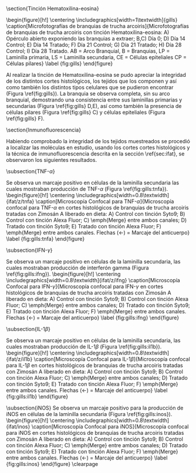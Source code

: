 
\section{Tinción Hematoxilina-eosina}

\begin{figure}[h!]
	\centering
\includegraphics[width=1\textwidth]{gills}
	\caption[Microfotografías de branquias de trucha arcoiris]{Microfotografías de branquias de trucha arcoiris con tinción Hematoxilina-eosina: A) Opérculo abierto exponiendo las branquias a extraer; B,C) Día 0; D) Día 14 Control; E) Día 14 Tratado; F) Día 21 Control; G) Día 21 Tratado; H) Día 28 Control; I) Día 28 Tratado. AB = Arco Branquial, B = Branquias, LP = Laminilla primaria, LS = Laminilla secundaria, CE = Células epiteliales CP = Células pilares}
	\label {fig:gills}
\end{figure}

Al realizar la tinción de Hematoxilina-eosina se pudo apreciar la integridad de los distintos cortes histológicos, los tejidos que los componen y así como también los distintos tipos celulares que se pudieron encontrar (Figura \ref{fig:gills}). La branquia se observa completa, sin su arco branquial, demostrando una consistencia entre sus laminillas primarias y secundarias (Figura \ref{fig:gills} D,E), así como también la presencia de células pilares (Figura \ref{fig:gills} C) y células epiteliales (Figura \ref{fig:gills} F).

\section{Inmunofluorescencia}

Habiendo comprobado la integridad de los tejidos muestreados se procedió a localizar las moléculas en estudio, usando los cortes cortes histológicos y la técnica de inmunofluorescencia descrita en la sección \ref{sec:ifat}, se observaron los siguientes resultados.

\subsection{TNF-$\alpha$}

Se observa un marcaje positivo en células de la laminilla secundaria las cuales mostraban producción de TNF-$\alpha$ (Figura \ref{fig:gills:tnfa}).
\begin{figure}[h!]
	\centering
	\includegraphics[width=0.8\textwidth]{ifat/z/tnfa}
	\caption[Microscopía Confocal para TNF-$\alpha$]{Microscopía confocal para TNF-$\alpha$ en cortes histológicos de branquias de trucha arcoiris tratadas con Zimosán A liberado en dieta: A) Control con tinción Syto9; B) Control con tinción Alexa Fluor; C) \emph{Merge} entre ambos canales; D) Tratado con tinción Syto9; E) Tratado con tinción Alexa Fluor; F) \emph{Merge} entre ambos canales. Flechas ($\leftarrow$) = Marcaje del anticuerpo}
	\label {fig:gills:tnfa}
\end{figure}

\subsection{IFN-$\gamma$}

Se observa un marcaje positivo en células de la laminilla secundaria, las cuales mostraban producción de interferón gamma (Figura \ref{fig:gills:ifng}).
\begin{figure}[h!]
	\centering
	\includegraphics[width=0.8\textwidth]{ifat/z/ifng}
	\caption[Microscopía Confocal para IFN-$\gamma$]{Microscopía confocal para IFN-$\gamma$ en cortes histológicos de branquias de trucha arcoiris tratadas con Zimosán A liberado en dieta:  A) Control con tinción Syto9; B) Control con tinción Alexa Fluor; C) \emph{Merge} entre ambos canales; D) Tratado con tinción Syto9; E) Tratado con tinción Alexa Fluor; F) \emph{Merge} entre ambos canales. Flechas ($\leftarrow$) = Marcaje del anticuerpo}
	\label {fig:gills:ifng}
\end{figure}

\subsection{IL-1$\beta$}

Se observa un marcaje positivo en células de la laminilla secundaria, las cuales mostraban producción de IL-1$\beta$ (Figura \ref{fig:gills:il1b}).
\begin{figure}[h!]
	\centering
	\includegraphics[width=0.8\textwidth]{ifat/z/il1b}
	\caption[Microscopía Confocal para IL-1$\beta$]{Microscopía confocal para IL-1$\beta$ en cortes histológicos de branquias de trucha arcoiris tratadas con Zimosán A liberado en dieta:  A) Control con tinción Syto9; B) Control con tinción Alexa Fluor; C) \emph{Merge} entre ambos canales; D) Tratado con tinción Syto9; E) Tratado con tinción Alexa Fluor; F) \emph{Merge} entre ambos canales. Flechas ($\leftarrow$) = Marcaje del anticuerpo}
	\label {fig:gills:il1b}
\end{figure}

\subsection{iNOS}
Se observa un marcaje positivo para la producción de iNOS en células de la laminilla secundaria (Figura \ref{fig:gills:inos}).
\begin{figure}[h!]
	\centering
	\includegraphics[width=0.8\textwidth]{ifat/inos}
	\caption[Microscopía Confocal para iNOS]{Microscopía confocal para iNOS en cortes histológicos de branquias de trucha arcoiris tratadas con Zimosán A liberado en dieta:  A) Control con tinción Syto9; B) Control con tinción Alexa Fluor; C) \emph{Merge} entre ambos canales; D) Tratado con tinción Syto9; E) Tratado con tinción Alexa Fluor; F) \emph{Merge} entre ambos canales. Flechas ($\leftarrow$) = Marcaje del anticuerpo}
	\label {fig:gills:inos}
\end{figure}
\clearpage
